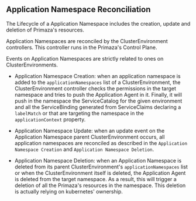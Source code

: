 ## Application Namespace Reconciliation

The Lifecycle of a Application Namespace includes the creation, update and deletion of Primaza's resources.

Application Namespaces are reconciled by the ClusterEnvironment controllers.
This controller runs in the Primaza's Control Plane.

Events on Application Namespaces are strictly related to ones on ClusterEnvironments.

* Application Namespace Creation: when an application namespace is added to the `applicationNamespaces` list of a ClusterEnvironment, the ClusterEnvironment controller checks the permissions in the target namespace and tries to push the Application Agent in it.
Finally, it will push in the namespace the ServiceCatalog for the given environment and all the ServiceBinding generated from ServiceClaims declaring a `labelMatch` or that are targeting the namespace in the `applicationContext` property.

* Application Namespace Update: when an update event on the Application Namespace parent  ClusterEnvironment occurs, all application namespaces are reconciled as described in the `Application Namespace Creation` and `Application Namespace Deletion`.

* Application Namespace Deletion: when an Application Namespace is deleted from its parent ClusterEnvironment's `applicationNamespaces` list or when the ClusterEnvironment itself is deleted, the Application Agent is deleted from the target namespace.
As a result, this will trigger a deletion of all the Primaza's resources in the namespace.
This deletion is actually relying on kubernetes' ownership.

